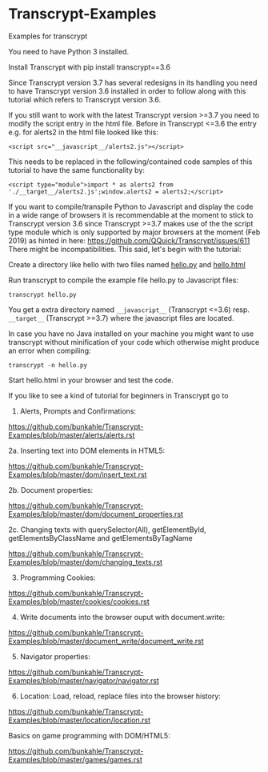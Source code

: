 # Transcrypt-Examples
Examples for transcrypt

You need to have Python 3 installed.

Install Transcrypt with pip install transcrypt==3.6

Since Transcrypt version 3.7 has several redesigns in its handling you need to have Transcrypt version 3.6 installed in order to follow along with this tutorial which refers to Transcrypt version 3.6.

If you still want to work with the latest Transcrypt version >=3.7 you need to modify the script entry in the html file. Before in Transcrypt <=3.6 the entry e.g. for alerts2 in the html file looked like this:

    <script src="__javascript__/alerts2.js"></script>

This needs to be replaced in the following/contained code samples of this tutorial to have the same functionality by:

    <script type="module">import * as alerts2 from './__target__/alerts2.js';window.alerts2 = alerts2;</script>
    
If you want to compile/transpile Python to Javascript and display the code in a wide range of browsers it is recommendable at the moment to stick to Transcrypt version 3.6 since Transcrypt >=3.7 makes use of the the script type module which is only supported by major browsers at the moment (Feb 2019) as hinted in here: https://github.com/QQuick/Transcrypt/issues/611  There might be incompatibilities. This said, let's begin with the tutorial:


Create a directory like hello with two files named [hello.py](https://github.com/bunkahle/Transcrypt-Examples/blob/master/hello/hello.py) and [hello.html](https://github.com/bunkahle/Transcrypt-Examples/blob/master/hello/hello.html)

Run transcrypt to compile the example file hello.py to Javascript files:

    transcrypt hello.py

You get a extra directory named `__javascript__` (Transcrypt <=3.6) resp. `__target__` (Transcrypt >=3.7) where the javascript files are located.

In case you have no Java installed on your machine you might want to use transcrypt without minification of your code which otherwise might produce an error when compiling:

    transcrypt -n hello.py

Start hello.html in your browser and test the code.

If you like to see a kind of tutorial for beginners in Transcrypt go to 

1. Alerts, Prompts and Confirmations:

https://github.com/bunkahle/Transcrypt-Examples/blob/master/alerts/alerts.rst

2a. Inserting text into DOM elements in HTML5:

https://github.com/bunkahle/Transcrypt-Examples/blob/master/dom/insert_text.rst

2b. Document properties:

https://github.com/bunkahle/Transcrypt-Examples/blob/master/dom/document_properties.rst

2c. Changing texts with querySelector(All), getElementById, getElementsByClassName and getElementsByTagName

https://github.com/bunkahle/Transcrypt-Examples/blob/master/dom/changing_texts.rst

3. Programming Cookies:

https://github.com/bunkahle/Transcrypt-Examples/blob/master/cookies/cookies.rst

4. Write documents into the browser ouput with document.write:

https://github.com/bunkahle/Transcrypt-Examples/blob/master/document_write/document_write.rst

5. Navigator properties:

https://github.com/bunkahle/Transcrypt-Examples/blob/master/navigator/navigator.rst

6. Location: Load, reload, replace files into the browser history:

https://github.com/bunkahle/Transcrypt-Examples/blob/master/location/location.rst

Basics on game programming with DOM/HTML5:

https://github.com/bunkahle/Transcrypt-Examples/blob/master/games/games.rst

